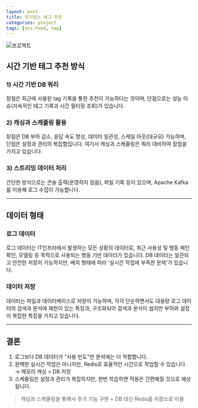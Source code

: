 ```yaml
---
layout: post
title: 인기있는 태그 추천
categories: project
tags: [sns-feed, tag]
---
```

![프로젝트](https://d34u8crftukxnk.cloudfront.net/slackpress/prod/sites/6/Project-management-steps2.ko-KR.png)

## 시간 기반 태그 추천 방식

### 1) 시간 기반 DB 쿼리

장점은 최근에 사용된 tag 기록을 통한 추천이 가능하다는 것이며, 단점으로는 성능 이슈(지속적인 태그 기록과 시간 필터링 조회)가 있습니다.

### 2) 캐싱과 스케줄링 활용

장점은 DB 부하 감소, 응답 속도 향상, 데이터 일관성, 스케일 아웃(대규모) 가능하며, 단점은 설정과 관리의 복잡함입니다. 여기서 캐싱과 스케줄링은 쿼리 대비하여 장점을 가지고 있습니다.

### 3) 스트리밍 데이터 처리

간단한 방식으로는 콘솔 출력(운영하지 않음), 파일 기록 등이 있으며, Apache Kafka를 이용해 로그 수집이 가능합니다.

---


## 데이터 형태

### 로그 데이터

로그 데이터는 IT인프라에서 발생하는 모든 상황의 데이터로, 최근 사용성 및 행동 패턴 확인, 모델링 등 목적으로 사용되는 행동 기반 데이터가 있습니다. DB 데이터는 일관되고 안전한 저장이 가능하지만, 배치 형태에 따라 '실시간 작업에 부족한 문제'가 있습니다.

### 데이터 저장
데이터는 파일과 데이터베이스로 저장이 가능하며, 각각 단순하면서도 대용량 로그 데이터의 검색과 분석에 제한이 있는 특징과, 구조화되어 검색과 분석이 쉽지만 부하와 설정이 복잡한 특징을 가지고 있습니다.

---


## 결론

1. 로그보다 DB 데이터가 "사용 빈도"만 분석에는 더 적합합니다.
2. 완벽한 실시간 작업은 아니지만, Redis로 효율적인 시간으로 작업할 수 있습니다. → 메모리 캐싱 > DB 저장
3. 스케줄링은 설정과 관리가 복잡하지만, 한번 학습하면 적용은 간편해질 것으로 예상됩니다.

> 캐싱과 스케줄링을 통해서 추가 기능 구현 + DB 대신 Redis를 저장소로 이용
